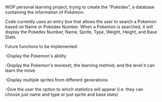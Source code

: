 WOP personal learning project, trying to create the "Pokedex", a database containing the information of Pokemon. 

Code currently uses an entry box that allows the user to search a Pokemon based on Name or Pokedex Number.
When a Pokemon is searched, it will display the Pokedex Number, Name, Sprite, Type, Weight, Height, and Base Stats.


Future functions to be implemented:

-Display the Pokemon's ability

-Display the Pokemon's moveset, the learning method, and the level it can learn the move

-Display multiple sprites from different generations

-Give the user the option to which statistics will appear (i.e. they can choose just name and type or just sprite and base stats)


